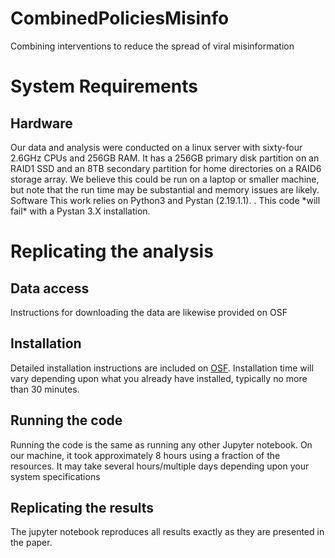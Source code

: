 # CombinedPoliciesMisinfo
Combining interventions to reduce the spread of viral misinformation
<h1>System Requirements</h1>
<h2>Hardware</h2>
Our data and analysis were conducted on a linux server with sixty-four 2.6GHz CPUs and 256GB RAM. 
It has a 256GB primary disk partition on an RAID1 SSD and an 8TB secondary partition for home directories on a RAID6 storage array.
We believe this could be run on a laptop or smaller machine, but note that the run time may be substantial and
memory issues are likely. 
</h2>Software</h2> 
This work relies on Python3 and Pystan (2.19.1.1). .
This code *will fail* with a Pystan 3.X installation.
<h1>Replicating the analysis</h1>
<h2>Data access</h2>
Instructions for downloading the data are likewise provided on OSF
<h2>Installation</h2>
Detailed installation instructions are included on <a href=https://osf.io/2dcer/wiki/home/>OSF</a>. Installation time will vary depending upon
what you already have installed, typically no more than 30 minutes. 
<h2>Running the code</h2>
Running the code is the same as running any other Jupyter notebook. On our machine, it took approximately 8 hours using 
a fraction of the resources. It may take several hours/multiple days depending upon your system specifications
<h2>Replicating the results</h2>
The jupyter notebook reproduces all results exactly as they are presented in the paper. 
